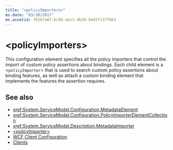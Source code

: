 ```yaml
---
title: "<policyImporters>"
ms.date: "03/30/2017"
ms.assetid: f8267a6f-bc09-4ec1-9b26-9445f137f663
---
```

# \<policyImporters>
This configuration element specifies all the policy importers that control the import of custom policy assertions about bindings. Each child element is a <`policyImporter`> that is used to search custom policy assertions about binding features, as well as attach a custom binding element that implements the features the assertion requires.  
  
## See also

- <xref:System.ServiceModel.Configuration.MetadataElement>
- <xref:System.ServiceModel.Configuration.PolicyImporterElementCollection>
- <xref:System.ServiceModel.Description.MetadataImporter>
- [\<policyImporter>](policyimporter.md)
- [WCF Client Configuration](../../../wcf/feature-details/client-configuration.md)
- [Clients](../../../wcf/feature-details/clients.md)
